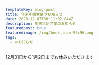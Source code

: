 ```yaml
---
templateKey: blog-post
title: 年末年始営業のお知らせ
date: 2020-12-07T06:11:02.844Z
description: 年末年始営業のお知らせ
featuredpost: true
featuredimage: /img/book_icon-96x96.png
tags:
  - ＃お知らせ
---
```

12月31日から1月2日までお休みいただきます